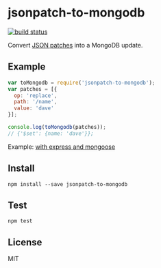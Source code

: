 # jsonpatch-to-mongodb

[![build status](https://secure.travis-ci.org/imlucas/jsonpatch-to-mongodb.png)](http://travis-ci.org/imlucas/jsonpatch-to-mongodb)

Convert [JSON patches](http://jsonpatch.com/) into a MongoDB update.

## Example

```javascript
var toMongodb = require('jsonpatch-to-mongodb');
var patches = [{
  op: 'replace',
  path: '/name',
  value: 'dave'
}];

console.log(toMongodb(patches));
// {'$set': {name: 'dave'}};
```

Example: [with express and mongoose](tree/master/examples/express/index.js)


## Install

```
npm install --save jsonpatch-to-mongodb
```

## Test

```
npm test
```

## License

MIT
